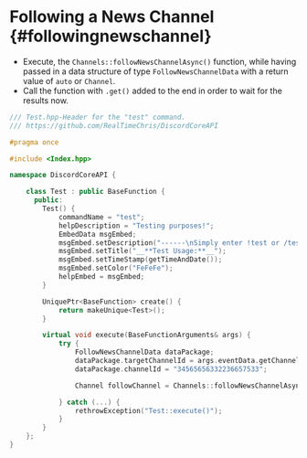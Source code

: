 Following a News Channel {#followingnewschannel}
=============
- Execute, the `Channels::followNewsChannelAsync()` function, while having passed in a data structure of type `FollowNewsChannelData` with a return value of `auto` or `Channel`.
- Call the function with `.get()` added to the end in order to wait for the results now.

```cpp
/// Test.hpp-Header for the "test" command.
/// https://github.com/RealTimeChris/DiscordCoreAPI

#pragma once

#include <Index.hpp>

namespace DiscordCoreAPI {

	class Test : public BaseFunction {
	  public:
		Test() {
			commandName = "test";
			helpDescription = "Testing purposes!";
			EmbedData msgEmbed;
			msgEmbed.setDescription("------\nSimply enter !test or /test!\n------");
			msgEmbed.setTitle("__**Test Usage:**__");
			msgEmbed.setTimeStamp(getTimeAndDate());
			msgEmbed.setColor("FeFeFe");
			helpEmbed = msgEmbed;
		}

		UniquePtr<BaseFunction> create() {
			return makeUnique<Test>();
		}

		virtual void execute(BaseFunctionArguments& args) {
			try {
				FollowNewsChannelData dataPackage;
				dataPackage.targetChannelId = args.eventData.getChannelId();
				dataPackage.channelId = "34565656332236657533";

				Channel followChannel = Channels::followNewsChannelAsync(dataPackage).get();

			} catch (...) {
				rethrowException("Test::execute()");
			}
		}
	};
}
```
